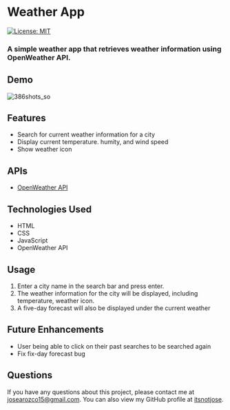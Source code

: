 
# Weather App
[![License: MIT](https://img.shields.io/badge/License-MIT-yellow.svg)](https://opensource.org/licenses/MIT)
### A simple weather app that retrieves weather information using OpenWeather API.

## Demo

![386shots_so](https://user-images.githubusercontent.com/115964908/229923643-5dacc1be-3189-430b-b820-78a3343fb4a0.png)


## Features

- Search for current weather information for a city
- Display current temperature. humity, and wind speed
- Show weather icon

## APIs

- [OpenWeather API](https://openweathermap.org/api)

## Technologies Used

- HTML
- CSS
- JavaScript
- OpenWeather API


## Usage

1. Enter a city name in the search bar and press enter.
2. The weather information for the city will be displayed, including temperature, weather icon.
3. A five-day forecast will also be displayed under the current weather

## Future Enhancements

- User being able to click on their past searches to be searched again
- Fix fix-day forecast bug


## Questions

If you have any questions about this project, please contact me at josearozco15@gmail.com. You can also view my GitHub profile at [itsnotjose](https://github.com/itsnotjose).
